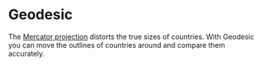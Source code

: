 Geodesic
========

The [Mercator projection](http://en.wikipedia.org/wiki/Mercator_projection) distorts the true sizes of countries. With Geodesic you can move the outlines of countries around and compare them accurately.